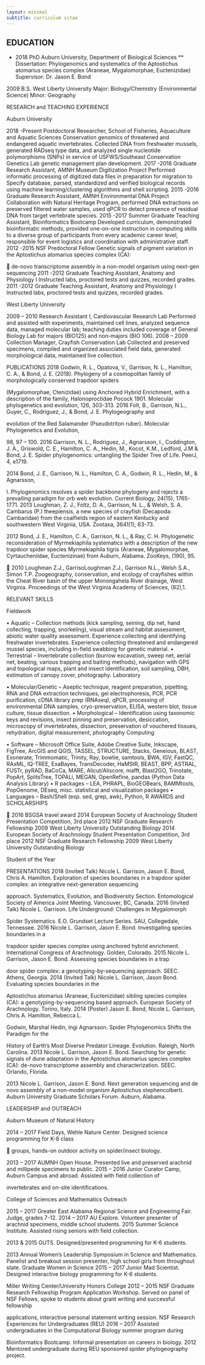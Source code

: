 ```yaml
---
layout: minimal
subtitle: curriculum vitae
---
```

## EDUCATION 
* 2018 PhD Auburn University, Department of Biological Sciences 
** Dissertation: Phylogenomics and systematics of the Aptostichus atomarius species 
complex (Araneae, Mygalomorphae, Euctenizidae) Supervisor: Dr. Jason E. Bond 

2009 B.S. West Liberty University 
Major: Biology/Chemistry (Environmental Science) Minor: Geography 

RESEARCH and TEACHING EXPERIENCE 

Auburn University 

2018 -Present Postdoctoral Researcher, School of Fisheries, Aquaculture and Aquatic Sciences 
Conservation genomics of threatened and endangered aquatic invertebrates. Collected 
DNA from freshwater mussels, generated RADseq type data, and analyzed single 
nucleotide polymorphisms (SNPs) in service of USFWS/Southeast Conservation 
Genetics Lab genetic management plan development. 
2017 -2018 Graduate Research Assistant, AMNH Museum Digitization Project 
Performed informatic processing of digitized data files in preparation for migration to 
Specify database, parsed, standardized and verified biological records using machine 
learning/clustering algorithms and shell scripting. 
2015 -2016 Graduate Research Assistant, AMNH Environmental DNA Project 
Collaboration with Natural Heritage Program, performed DNA extractions on preserved 
filtered water samples, used qPCR to detect presence of residual DNA from target 
vertebrate species. 
2015 -2017 Summer Graduate Teaching Assistant, Bioinformatics Bootcamp 
Developed curriculum, demonstrated bioinformatic methods, provided one-on-one 
instruction in computing skills to a diverse group of participants from every academic 
career level, responsible for event logistics and coordination with administrative staff. 
2012 -2015 NSF Predoctoral Fellow 
Genetic signals of pigment variation in the Aptostichus atomarius species complex (CA): 


de-novo transcriptome assembly in a non-model organism using next-gen sequencing 
2011 -2012 Graduate Teaching Assistant, Anatomy and Physiology I 
Instructed labs, proctored tests and quizzes, recorded grades. 
2011 -2012 Graduate Teaching Assistant, Anatomy and Physiology I 
Instructed labs, proctored tests and quizzes, recorded grades. 

West Liberty University 

2009 – 2010 Research Assistant I, Cardiovascular Research Lab 
Performed and assisted with experiments, maintained cell lines, analyzed sequence data, 
managed molecular lab; teaching duties included coverage of General Biology Lab for 
majors (BIO125) and non-majors (BIO 106). 
2008 – 2009 Collection Manager, Crayfish Conservation Lab 
Collected and preserved specimens, compiled and organized associated field data, 
generated morphological data, maintained live collection. 

PUBLICATIONS 
2018 Godwin, R. L., Opatova, V., Garrison, 
N. 
L., Hamilton, C. A., & Bond, J. E. (2018). 
Phylogeny of a cosmopolitan family of morphologically conserved trapdoor spiders 


(Mygalomorphae, Ctenizidae) using Anchored Hybrid Enrichment, with a description of the 
family, Halonoproctidae Pocock 1901. Molecular phylogenetics and evolution, 126, 303-313. 
2016 Folt, B., Garrison, 
N.L., Guyer, C., Rodriguez, J., & Bond, J. E. Phylogeography and 


evolution of the Red Salamander (Pseudotriton ruber). Molecular Phylogenetics and Evolution, 


98, 97 – 100. 
2016 Garrison, 
N. 
L., Rodriguez, J., Agnarsson, I., Coddington, J. A., Griswold, C. E., 
Hamilton, C. A., Hedin, M., Kocot, K.M., Ledford, J.M & Bond, J. E. Spider phylogenomics: 
untangling the Spider Tree of Life. PeerJ, 4, e1719. 


2014 Bond, J. E., Garrison, 
N. 
L., Hamilton, C. A., Godwin, R. L., Hedin, M., & Agnarsson, 


I. Phylogenomics resolves a spider backbone phylogeny and rejects a prevailing paradigm for 
orb web evolution. Current Biology, 24(15), 1765-1771. 
2013 Loughman, Z. J., Foltz, D. A., Garrison, 
N. 
L., & Welsh, S. A. Cambarus (P.) 
theepiensis, a new species of crayfish (Decapoda: Cambaridae) from the coalfields region of 
eastern Kentucky and southwestern West Virginia, USA. Zootaxa, 3641(1), 63-73. 


2012 Bond, J. E., Hamilton, C. A., Garrison, 
N. 
L., & Ray, C. H. Phylogenetic 
reconsideration of Myrmekiaphila systematics with a description of the new trapdoor spider 
species Myrmekiaphila tigris (Araneae, Mygalomorphae, Cyrtaucheniidae, Euctenizinae) from 
Auburn, Alabama. ZooKeys, (190), 95. 


2010 Loughman Z.J., GarrisoLoughman Z.J., Garrison 
N.L., Welsh S.A., Simon T.P. Zoogeography, conservation, 
and ecology of crayfishes within the Cheat River basin of the upper Monongahela River 
drainage, West Virginia. Proceedings of the West Virginia Academy of Sciences, (82),1. 

RELEVANT SKILLS 

Fieldwork 


• Aquatic – Collection methods (kick sampling, seining, dip net, hand collecting, trapping, 
snorkeling), visual stream and habitat assessment, abiotic water quality assessment. Experience 
collecting and identifying freshwater invertebrates. Experience collecting threatened and 
endangered mussel species, including in-field swabbing for genetic material. 
• Terrestrial – Invertebrate collection (burrow excavation, sweep net, aerial net, beating, various 
trapping and baiting methods), navigation with GPS and topological maps, plant and insect 
identification, soil sampling, DBH, estimation of canopy cover, photography. 
Laboratory 


• Molecular/Genetic – Aseptic technique, reagent preparation, pipetting, RNA and DNA 
extraction techniques, gel electrophoresis, PCR, PCR purification, cDNA library prep (RNAseq), 
qPCR, processing of environmental DNA samples, cryo-preservation, ELISA, western blot, 
tissue culture, tissue dissection. 
• Morphological – Identification using taxonomic keys and revisions, insect pinning and 
preservation, desiccation, microscopy of invertebrates, dissection, preservation of vouchered 
tissues, rehydration, digital measurement, photography 
Computing 


• Software – Microsoft Office Suite, Adobe Creative Suite, Inkscape, FigTree, ArcGIS and 
QGIS, TASSEL, STRUCTURE, Stacks, Geneious, BLAST, Exonerate, Trimmomatic, Trinity, 
Ray, bowtie, samtools, BWA, IGV, FastQC, RAxML, IQ-TREE, ExaBayes, TransDecoder, 
HaMStR, BEAST, BPP, ASTRAL, FUSTr, pyRAD, BaCoCa, MARE, Alicut/Aliscore, mafft, 
Blast2GO, Trinotate, PopArt, SplitsTree, TOPALi, MEGAN, OpenRefine, pandas (Python Data 
Analysis Library) 
• R packages – LEA, PHRAPL, BioGEOBears, BAMMtools, PopGenome, DEseq, misc. 
statistical and visualization packages 
• Languages – Bash/Shell (esp. sed, grep, awk), Python, R 
AWARDS and SCHOLARSHIPS 


2016 BSGSA travel award 
2014 European Society of Arachnology Student Presentation Competition, 3rd place 
2012 NSF Graduate Research Fellowship 2009 West Liberty University Outstanding Biology 
2014 European Society of Arachnology Student Presentation Competition, 3rd place 
2012 NSF Graduate Research Fellowship 2009 West Liberty University Outstanding Biology 

Student of the Year 

PRESENTATIONS 
2018 (Invited Talk) Nicole L. Garrison, Jason E. Bond, Chris A. Hamilton. Exploration of 
species boundaries in a trapdoor spider complex: an integrative next-generation sequencing 

approach. Systematics, Evolution, and Biodiversity Section. Entomological Society of America 
Joint Meeting. Vancouver, BC, Canada. 
2016 (Invited Talk) Nicole L. Garrison. Life Underground: Challenges in Mygalomorph 

Spider Systematics. E.O. Grundset Lecture Series. SAU, Collegedale, Tennessee. 
2016 Nicole L. Garrison, Jason E. Bond. Investigating species boundaries in a 

trapdoor spider species complex using anchored hybrid enrichment. International Congress of 
Arachnology. Golden, Colorado. 
2015 Nicole L. Garrison, Jason E. Bond. Assessing species boundaries in a trap 

door spider complex: a genotyping-by-sequencing approach. SEEC. Athens, Georgia. 
2014 (Invited Talk) Nicole L. Garrison, Jason Bond. Evaluating species boundaries in the 

Aptostichus atomarius (Araneae, Euctenizidae) sibling species complex (CA): a 
genotyping-by-sequencing based approach. European Society of Arachnology. Torino, Italy. 
2014 (Poster) Jason E. Bond, Nicole L. Garrison, Chris A. Hamilton, Rebecca L. 

Godwin, Marshal Hedin, Ingi Agnarsson. Spider Phylogenomics Shifts the Paradigm for the 

History of Earth’s Most Diverse Predator Lineage. Evolution. Raleigh, North Carolina. 
2013 Nicole L. Garrison, Jason E. Bond. Searching for genetic signals of dune 
adaptation in the Aptostichus atomarius species complex (CA): de-novo transcriptome assembly 
and characterization. SEEC. Orlando, Florida. 

2013 Nicole L. Garrison, Jason E. Bond. Next generation sequencing and de 
novo assembly of a non-model organism Aptostichus stephencolberti. Auburn University 
Graduate Scholars Forum. Auburn, Alabama. 

LEADERSHIP and OUTREACH 

Auburn Museum of Natural History 

2014 – 2017 Field Days, Wehle Nature Center. Designed science programming for K-8 class 


groups, hands-on outdoor activity on spider/insect biology. 

2013 – 2017 AUMNH Open House. Presented live and preserved arachnid and millipede 
specimens to public. 
2015 – 2016 Junior Curator Camp, Auburn Campus and abroad. Assisted with field collection of 

invertebrates and on-site identifications. 

College of Sciences and Mathematics Outreach 

2015 – 2017 Greater East Alabama Regional Science and Engineering Fair. Judge, grades 7-12. 
2014 – 2017 AU Explore. Volunteer presenter of arachnid specimens, middle school students. 
2015 Summer Science Institute. Assisted rising seniors with field collection. 

2013 & 2015 GUTS. Designed/presented programming for K-6 students. 

2013 Annual Women’s Leadership Symposium in Science and Mathematics. Panelist and 
breakout session presenter, high school girls from throughout state. Graduate Women in Science 
2015 – 2017 Junior Mad Scientist. Designed interactive biology programming for K-6 students. 

Miller Writing Center/University Honors College 
2012 – 2015 NSF Graduate Research Fellowship Program Application Workshop. Served on 
panel of NSF Fellows, spoke to students about grant writing and successful fellowship 

applications, interactive personal statement writing session. NSF Research Experiences for 
Undergraduates (REU) 
2016 – 2017 Assisted undergraduates in the Computational Biology summer program during 

Bioinformatics Bootcamp. Informal presentation on careers in biology. 
2012 Mentored undergraduate during REU sponsored spider phylogeography project. 
